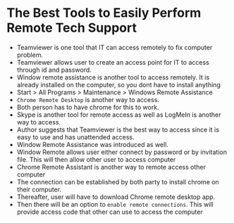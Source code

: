 # The Best Tools to Easily Perform Remote Tech Support

- Teamviewer is one tool that IT can access remotely to fix computer problem.
- Teamviewer allows user to create an access point for IT to access through id and password.
- Window remote assistance is another tool to access remotely. It is already installed on the computer, so you dont have to install anything
- Start > All Programs > Maintenance > Windows Remote Assistance
- `Chrome Remote Desktop` is another way to access. 
- Both person has to have chrome for this to work.
- Skype is another tool for remote access as well as LogMeIn is another way to access.
- Author suggests that Teamviewer is the best way to access since it is easy to use and has unattended access. 
- Window Remote Assistance was introduced as well. 
- Window Remote allows user either connect by password or by invitation file. This will then allow other user to access computer
- Chrome Remote Assistant is another way to remote access other computer
- The connection can be established by both party to install chrome on their computer. 
- Thereafter, user will have to download Chrome remote desktop app.
- Then there will be an option to `enable remote connections`. This will provide access code that other can use to access the computer